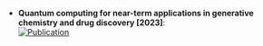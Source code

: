 - **Quantum computing for near-term applications in generative chemistry and drug discovery [2023]**:   
	[![Publication](https://img.shields.io/badge/Publication-Citations:11-blue?style=for-the-badge&logo=bookstack)](https://doi.org/10.1016/j.drudis.2023.103675)  
